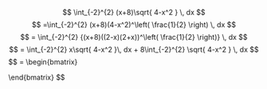 $$
\int_{-2}^{2} (x+8)\sqrt{ 4-x^2 } \, dx 
$$
$$
=\int_{-2}^{2} (x+8)(4-x^2)^\left( \frac{1}{2} \right) \, dx 
$$
$$
= \int_{-2}^{2} {(x+8)((2-x)(2+x))^\left( \frac{1}{2} \right)} \, dx 
$$
$$
= \int_{-2}^{2} x\sqrt{ 4-x^2 }\, dx + 8\int_{-2}^{2} \sqrt{ 4-x^2 } \, dx  
$$
$$
= \begin{bmatrix}

\end{bmatrix}
$$

